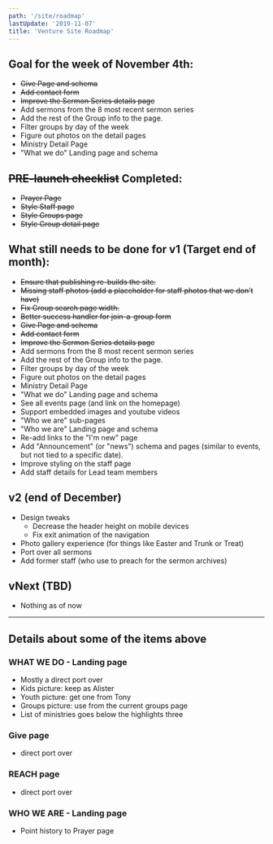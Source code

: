 ```yaml
---
path: '/site/roadmap'
lastUpdate: '2019-11-07'
title: 'Venture Site Roadmap'
---
```


## Goal for the week of November 4th:

-   ~~Give Page and schema~~
-   ~~Add contact form~~
-   ~~Improve the Sermon Series details page~~
-   Add sermons from the 8 most recent sermon series
-   Add the rest of the Group info to the page.
-   Filter groups by day of the week
-   Figure out photos on the detail pages
-   Ministry Detail Page
-   "What we do" Landing page and schema

## ~~PRE-launch checklist~~ Completed:

-   ~~Prayer Page~~
-   ~~Style Staff page~~
-   ~~Style Groups page~~
-   ~~Style Group detail page~~

## What still needs to be done for v1 (Target end of month):

-   ~~Ensure that publishing re-builds the site.~~
-   ~~Missing staff photos (add a placeholder for staff photos that we don't have)~~
-   ~~Fix Group search page width.~~
-   ~~Better success handler for join-a-group form~~
-   ~~Give Page and schema~~
-   ~~Add contact form~~
-   ~~Improve the Sermon Series details page~~
-   Add sermons from the 8 most recent sermon series
-   Add the rest of the Group info to the page.
-   Filter groups by day of the week
-   Figure out photos on the detail pages
-   Ministry Detail Page
-   "What we do" Landing page and schema
-   See all events page (and link on the homepage)
-   Support embedded images and youtube videos
-   "Who we are" sub-pages
-   "Who we are" Landing page and schema
-   Re-add links to the "I'm new" page
-   Add "Announcement" (or "news") schema and pages (similar to events, but not tied to a specific date).
-   Improve styling on the staff page
-   Add staff details for Lead team members

## v2 (end of December)

-   Design tweaks
    -   Decrease the header height on mobile devices
    -   Fix exit animation of the navigation
-   Photo gallery experience (for things like Easter and Trunk or Treat)
-   Port over all sermons
-   Add former staff (who use to preach for the sermon archives)

## vNext (TBD)

-   Nothing as of now

---

## Details about some of the items above

### WHAT WE DO - Landing page

-   Mostly a direct port over
-   Kids picture: keep as Alister
-   Youth picture: get one from Tony
-   Groups picture: use from the current groups page
-   List of ministries goes below the highlights three

### Give page

-   direct port over

### REACH page

-   direct port over

### WHO WE ARE - Landing page

-   Point history to Prayer page
